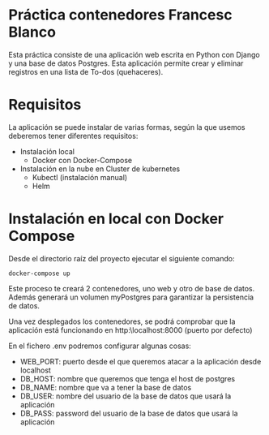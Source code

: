 # Práctica contenedores Francesc Blanco

Esta práctica consiste de una aplicación web escrita en Python con Django y una base de datos Postgres. Esta aplicación permite crear y eliminar registros en una lista de To-dos (quehaceres).

# Requisitos

La aplicación se puede instalar de varias formas, según la que usemos deberemos tener diferentes requisitos:
- Instalación local
	- Docker con Docker-Compose
- Instalación en la nube en Cluster de kubernetes
	- Kubectl (instalación manual)
	- Helm

# Instalación en local con Docker Compose

Desde el directorio raíz del proyecto ejecutar el siguiente comando:

```mermaid
docker-compose up
```

Este proceso te creará 2 contenedores, uno web y otro de base de datos. Además generará un volumen myPostgres para garantizar la persistencia de datos.

Una vez desplegados los contenedores, se podrá comprobar que la aplicación está funcionando en http:\\localhost:8000 (puerto por defecto)

En el fichero .env podremos configurar algunas cosas:
-   WEB_PORT: puerto desde el que queremos atacar a la aplicación desde localhost
-   DB_HOST: nombre que queremos que tenga el host de postgres
-   DB_NAME: nombre que va a tener la base de datos
-   DB_USER: nombre del usuario de la base de datos que usará la aplicación
-   DB_PASS: password del usuario de la base de datos que usará la aplicación